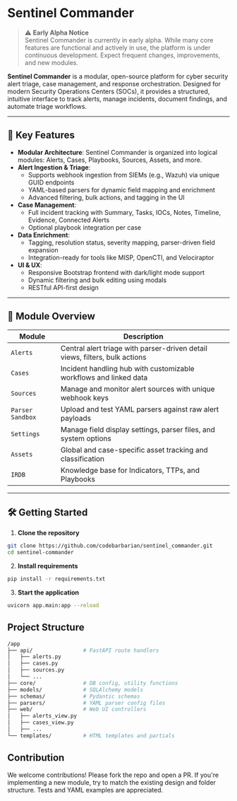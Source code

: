# Sentinel Commander
> ⚠️ **Early Alpha Notice**  
> Sentinel Commander is currently in early alpha. While many core features are functional and actively in use, the platform is under continuous development. Expect frequent changes, improvements, and new modules.   

**Sentinel Commander** is a modular, open-source platform for cyber security alert triage, case management, and response orchestration. Designed for modern Security Operations Centers (SOCs), it provides a structured, intuitive interface to track alerts, manage incidents, document findings, and automate triage workflows.

---

## 🚀 Key Features

- **Modular Architecture**: Sentinel Commander is organized into logical modules: Alerts, Cases, Playbooks, Sources, Assets, and more.
- **Alert Ingestion & Triage**:
  - Supports webhook ingestion from SIEMs (e.g., Wazuh) via unique GUID endpoints
  - YAML-based parsers for dynamic field mapping and enrichment
  - Advanced filtering, bulk actions, and tagging in the UI
- **Case Management**:
  - Full incident tracking with Summary, Tasks, IOCs, Notes, Timeline, Evidence, Connected Alerts
  - Optional playbook integration per case
- **Data Enrichment**:
  - Tagging, resolution status, severity mapping, parser-driven field expansion
  - Integration-ready for tools like MISP, OpenCTI, and Velociraptor
- **UI & UX**:
  - Responsive Bootstrap frontend with dark/light mode support
  - Dynamic filtering and bulk editing using modals
  - RESTful API-first design

---

## 🧩 Module Overview

| Module         | Description                                                                 |
|----------------|-----------------------------------------------------------------------------|
| `Alerts`       | Central alert triage with parser-driven detail views, filters, bulk actions |
| `Cases`        | Incident handling hub with customizable workflows and linked data           |
| `Sources`      | Manage and monitor alert sources with unique webhook keys                   |
| `Parser Sandbox` | Upload and test YAML parsers against raw alert payloads                   |
| `Settings`     | Manage field display settings, parser files, and system options             |
| `Assets`       | Global and case-specific asset tracking and classification                  |
| `IRDB`         | Knowledge base for Indicators, TTPs, and Playbooks                          |

---

## 🛠️ Getting Started

1. **Clone the repository**

```bash
git clone https://github.com/codebarbarian/sentinel_commander.git
cd sentinel-commander
```

2. **Install requirements**
```bash
pip install -r requirements.txt
```

3. **Start the application**
```bash
uvicorn app.main:app --reload
```

## Project Structure
```bash
/app
├── api/                # FastAPI route handlers
│   ├── alerts.py
│   ├── cases.py
│   ├── sources.py
│   └── ...
├── core/               # DB config, utility functions
├── models/             # SQLAlchemy models
├── schemas/            # Pydantic schemas
├── parsers/            # YAML parser config files
├── web/                # Web UI controllers
│   ├── alerts_view.py
│   ├── cases_view.py
│   ├── ...
└── templates/          # HTML templates and partials
```

## Contribution
We welcome contributions! Please fork the repo and open a PR. If you're implementing a new module, try to match the existing design and folder structure. Tests and YAML examples are appreciated.
